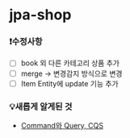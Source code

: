 # jpa-shop

### :heavy_exclamation_mark:수정사항
- [ ] book 외 다른 카테고리 상품 추가<br>
- [ ] merge -> 변경감지 방식으로 변경<br>
- [ ] Item Entity에 update 기능 추가<br>
###  :bulb:새롭게 알게된 것
- [Command와 Query, CQS](https://shoark7.github.io/programming/knowledge/command-and-query-method)
